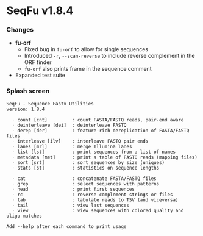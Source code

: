 # SeqFu v1.8.4

### Changes

* **fu-orf**
  * Fixed bug in `fu-orf` to allow for single sequences
  * Introduced `-r`, `--scan-reverse` to include reverse complement in the ORF finder
  * `fu-orf` also prints frame in the sequence comment
* Expanded test suite
  

### Splash screen
```text
SeqFu - Sequence Fastx Utilities
version: 1.8.4

  · count [cnt]         : count FASTA/FASTQ reads, pair-end aware
  · deinterleave [dei]  : deinterleave FASTQ
  · derep [der]         : feature-rich dereplication of FASTA/FASTQ files
  · interleave [ilv]    : interleave FASTQ pair ends
  · lanes [mrl]         : merge Illumina lanes
  · list [lst]          : print sequences from a list of names
  · metadata [met]      : print a table of FASTQ reads (mapping files)
  · sort [srt]          : sort sequences by size (uniques)
  · stats [st]          : statistics on sequence lengths

  · cat                 : concatenate FASTA/FASTQ files
  · grep                : select sequences with patterns
  · head                : print first sequences
  · rc                  : reverse complement strings or files
  · tab                 : tabulate reads to TSV (and viceversa)
  · tail                : view last sequences
  · view                : view sequences with colored quality and oligo matches

Add --help after each command to print usage

```

  
